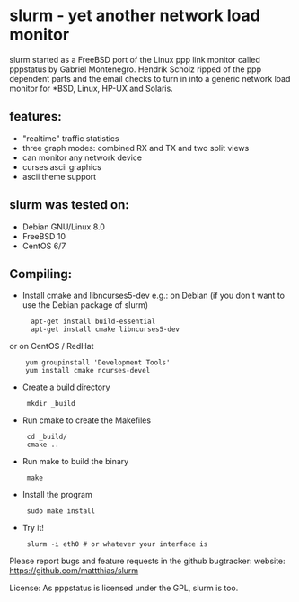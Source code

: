 # slurm - yet another network load monitor

slurm started as a FreeBSD port of the Linux ppp link monitor called pppstatus
by Gabriel Montenegro. Hendrik Scholz ripped of the ppp dependent parts and the
email checks to turn in into a generic network load monitor for *BSD, Linux,
HP-UX and Solaris.

## features:
 - "realtime" traffic statistics
 - three graph modes: combined RX and TX and two split views
 - can monitor any network device
 - curses ascii graphics
 - ascii theme support

## slurm was tested on:
 - Debian GNU/Linux 8.0
 - FreeBSD 10
 - CentOS 6/7

## Compiling:
 - Install cmake and libncurses5-dev e.g.:
on Debian (if you don't want to use the Debian package of slurm)

         apt-get install build-essential
         apt-get install cmake libncurses5-dev
or on CentOS / RedHat

        yum groupinstall 'Development Tools'
        yum install cmake ncurses-devel

 - Create a build directory

        mkdir _build
 - Run cmake to create the Makefiles

        cd _build/
        cmake ..
 - Run make to build the binary

        make
 - Install the program

        sudo make install
 - Try it!

        slurm -i eth0 # or whatever your interface is

Please report bugs and feature requests in the github bugtracker:
 website: https://github.com/mattthias/slurm

License:
 As pppstatus is licensed under the GPL, slurm is too.
